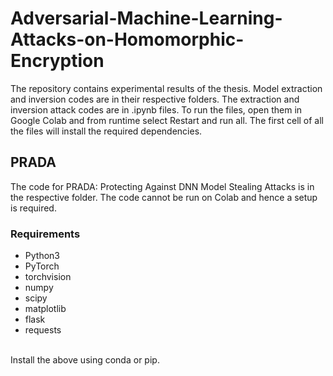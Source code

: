 # Adversarial-Machine-Learning-Attacks-on-Homomorphic-Encryption #
The repository contains experimental results of the thesis. Model extraction and inversion codes are in their respective folders.
The extraction and inversion attack codes are in .ipynb files. To run the files, open them in Google Colab and from runtime select Restart and run all. The first cell of all the files will install the required dependencies.
## PRADA ##
The code for PRADA: Protecting Against DNN Model Stealing Attacks is in the respective folder. The code cannot be run on Colab and hence a setup is required.
### Requirements ###
* Python3
* PyTorch
* torchvision
* numpy
* scipy
* matplotlib
* flask
* requests
<br />
Install the above using conda or pip.
